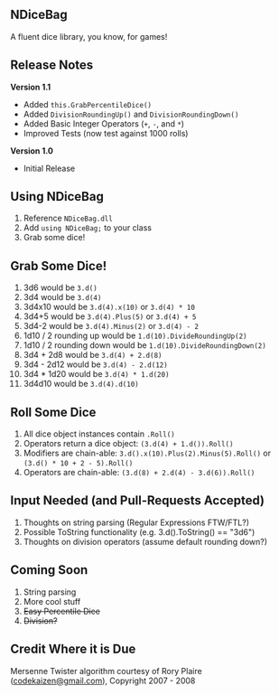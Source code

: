 NDiceBag
--

A fluent dice library, you know, for games!

Release Notes
--

**Version 1.1**
- Added `this.GrabPercentileDice()`
- Added `DivisionRoundingUp()` and `DivisionRoundingDown()`
- Added Basic Integer Operators (`+`, `-`, and `*`)
- Improved Tests (now test against 1000 rolls)

**Version 1.0**
- Initial Release

Using NDiceBag
--

1. Reference `NDiceBag.dll`
1. Add `using NDiceBag;` to your class
1. Grab some dice!

Grab Some Dice!
--

1. 3d6 would be `3.d()`
1. 3d4 would be `3.d(4)` 
1. 3d4x10 would be `3.d(4).x(10)` or `3.d(4) * 10`
1. 3d4+5 would be `3.d(4).Plus(5)` or `3.d(4) + 5`
1. 3d4-2 would be `3.d(4).Minus(2)` or `3.d(4) - 2`
1. 1d10 / 2 rounding up would be `1.d(10).DivideRoundingUp(2)`
1. 1d10 / 2 rounding down would be `1.d(10).DivideRoundingDown(2)`
1. 3d4 + 2d8 would be `3.d(4) + 2.d(8)`
1. 3d4 - 2d12 would be `3.d(4) - 2.d(12)`
1. 3d4 * 1d20 would be `3.d(4) * 1.d(20)`
1. 3d4d10 would be `3.d(4).d(10)`

Roll Some Dice
--

1. All dice object instances contain `.Roll()`
1. Operators return a dice object: `(3.d(4) + 1.d()).Roll()`
1. Modifiers are chain-able: `3.d().x(10).Plus(2).Minus(5).Roll()` or `(3.d() * 10 + 2 - 5).Roll()`
1. Operators are chain-able: `(3.d(8) + 2.d(4) - 3.d(6)).Roll()`

Input Needed (and Pull-Requests Accepted)
--

1. Thoughts on string parsing (Regular Expressions FTW/FTL?)
1. Possible ToString functionality (e.g. 3.d().ToString() == "3d6")
1. Thoughts on division operators (assume default rounding down?)

Coming Soon
--

1. String parsing
1. More cool stuff
1. ~~Easy Percentile Dice~~
1. ~~Division?~~



Credit Where it is Due
--

Mersenne Twister algorithm courtesy of Rory Plaire (codekaizen@gmail.com), Copyright 2007 - 2008
